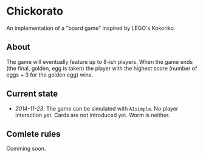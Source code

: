 # Chickorato

An implementation of a "board game" inspired by LEGO's Kokoriko.

## About

The game will eventually feature up to 8-ish players.
When the game ends (the final, golden, egg is taken) the player with the highest
score (number of eggs + 3 for the golden egg) wins.

## Current state

 * _2014-11-23_: The game can be simulated with `AIsimple`.
    No player interaction yet. Cards are not introduced yet. Worm is neither.

## Comlete rules

Comming soon.
